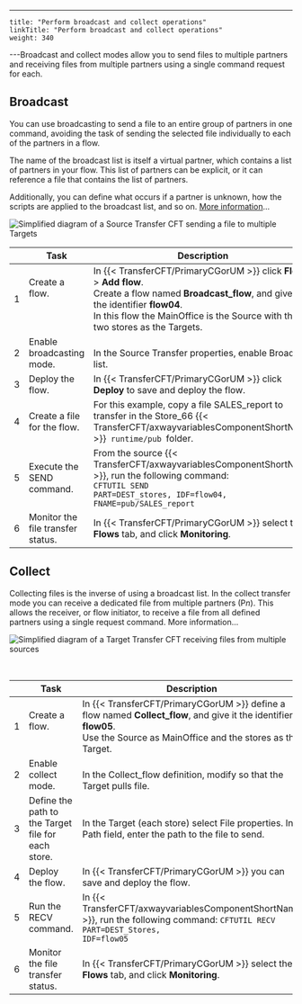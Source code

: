 ---
    title: "Perform broadcast and collect operations"
    linkTitle: "Perform broadcast and collect operations"
    weight: 340
---Broadcast and collect modes allow you to send files to multiple partners and receiving files from multiple partners using a single command request for each.

## Broadcast

You can use broadcasting to send a file to an entire group of partners in one command, avoiding the task of sending the selected file individually to each of the partners in a flow.

The name of the broadcast list is itself a virtual partner, which contains a list of partners in your flow. This list of partners can be explicit, or it can reference a file that contains the list of partners.

Additionally, you can define what occurs if a partner is unknown, how the scripts are applied to the broadcast list, and so on. [More information](../../../../../concepts/transfer_command_overview/broadcast_collect)...

![Simplified diagram of a Source Transfer CFT sending a file to multiple Targets](/Images/TransferCFT/Broadcast_w_cg.png)


|   |  Task  | Description  | Details  |
| --- | --- | --- | --- |
| 1<br/>  | Create a flow.<br/> <br/> <br />  | In {{< TransferCFT/PrimaryCGorUM  >}} click ****Flows**** &gt; ****Add flow****.<br/> Create a flow named ****Broadcast_flow****, and give it the identifier ****flow04****.<br/> In this flow the MainOffice is the Source with the two stores as the Targets. | [![](/Images/TransferCFT/mapArrow.png)](../intro_cg_task_catalog/t_defineflow_broadcast)  |
| 2<br/>  | Enable broadcasting mode.<br/>  |  <br/> In the Source Transfer properties, enable Broadcast list.<br/>  | [![](/Images/TransferCFT/mapArrow.png)](../intro_cg_task_catalog/t_defineflow_broadcast#enable_broadcast_cg)  |
| 3<br/>  | Deploy the flow.<br/>  | In {{< TransferCFT/PrimaryCGorUM  >}} click ****Deploy**** to save and deploy the flow.<br/>  | [![](/Images/TransferCFT/mapArrow.png)](../intro_cg_task_catalog/t_savedeployflow)  |
| 4<br/>  | Create a file for the flow.<br/>  | For this example, copy a file SALES_report to transfer in the Store_66 {{< TransferCFT/axwayvariablesComponentShortName  >}}<code> runtime/pub </code>folder.<br/>  |   |
| 5<br/>  | Execute the SEND command.<br/>  | From the source {{< TransferCFT/axwayvariablesComponentShortName  >}}, run the following command:<br/> <code>CFTUTIL SEND PART=DEST_stores, IDF=flow04, FNAME=pub/SALES_report</code><br/>  | [![](/Images/TransferCFT/mapArrow.png)](../../../../../c_intro_userinterfaces/about_cftutil)  |
| 6  | Monitor the file transfer status.  | In {{< TransferCFT/PrimaryCGorUM  >}} select the ****Flows**** tab, and click ****Monitoring****.  | [![](/Images/TransferCFT/mapArrow.png)](../intro_cg_task_catalog/c_flow_monitoring)  |


## Collect

Collecting files is the inverse of using a broadcast list. In the collect transfer mode you can receive a dedicated file from multiple partners (P*n*). This allows the receiver, or flow initiator, to receive a file from all defined partners using a single request command. More information...

![Simplified diagram of a Target Transfer CFT receiving files from multiple sources](/Images/TransferCFT/TransferCFT_Collect_w_CG.png)

 


|   | Task  | Description  | Details  |
| --- | --- | --- | --- |
| 1<br/>  | Create a flow.<br/> <br />  | In {{< TransferCFT/PrimaryCGorUM  >}} define a flow named ****Collect_flow****, and give it the identifier ****flow05****.<br/> Use the Source as MainOffice and the stores as the Target.<br />  | [![](/Images/TransferCFT/mapArrow.png)](../intro_cg_task_catalog/t_define_simpleflow)  |
| 2<br/>  | Enable collect mode.<br/>  |  <br/> In the Collect_flow definition, modify so that the Target pulls file.<br/>  | [![](/Images/TransferCFT/mapArrow.png)](../intro_cg_task_catalog/t_defineflow_collect)  |
| 3<br/>  | Define the path to the Target file for each store.  | In the Target (each store) select File properties. In Path field, enter the path to the file to send.<br/>  | [![](/Images/TransferCFT/mapArrow.png)](../intro_cg_task_catalog/t_collect_target_properties)  |
| 4<br/>  | Deploy the flow.<br/>  | In {{< TransferCFT/PrimaryCGorUM  >}} you can save and deploy the flow.<br/>  | [![](/Images/TransferCFT/mapArrow.png)](../intro_cg_task_catalog/t_savedeployflow)  |
| 5<br/>  | Run the RECV command.<br/>  | In {{< TransferCFT/axwayvariablesComponentShortName  >}}, run the following command: <code></code><code>CFTUTIL RECV PART=DEST_Stores, IDF=flow05</code>  | [![](/Images/TransferCFT/mapArrow.png)](../../../../../c_intro_userinterfaces/about_cftutil)  |
| 6<br/>  | Monitor the file transfer status.<br/>  | In {{< TransferCFT/PrimaryCGorUM  >}} select the ****Flows**** tab, and click ****Monitoring****. | [![](/Images/TransferCFT/mapArrow.png)](../intro_cg_task_catalog/c_flow_monitoring)  |

